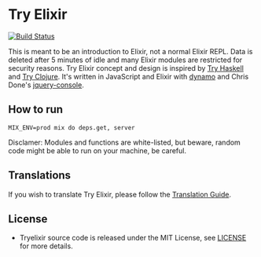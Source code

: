 # Try Elixir

[![Build Status](https://travis-ci.org/tryelixir/tryelixir.png?branch=master)](https://travis-ci.org/tryelixir/tryelixir)

This is meant to be an introduction to Elixir, not a normal Elixir REPL.
Data is deleted after 5 minutes of idle and many Elixir modules are restricted for security
reasons. Try Elixir concept and design is inspired by [Try Haskell](http://tryhaskell.org/) and
[Try Clojure](http://tryclj.com/). It's written in JavaScript and Elixir with [dynamo](https://github.com/elixir-lang/dynamo)
and Chris Done's [jquery-console](https://github.com/chrisdone/jquery-console).

## How to run

    MIX_ENV=prod mix do deps.get, server

Disclamer: Modules and functions are white-listed, but beware, random code might be able to run on your machine,
be careful.

## Translations

If you wish to translate Try Elixir, please follow the [Translation Guide](https://github.com/tryelixir/tryelixir/blob/master/TRANSLATION.md).

## License

* Tryelixir source code is released under the MIT License, see [LICENSE](https://github.com/tryelixir/tryelixir/blob/master/LICENSE) for more details.

